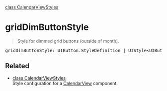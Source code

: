 [class CalendarViewStyles](CalendarViewStyles.md)

# gridDimButtonStyle

> Style for dimmed grid buttons (outside of month).

<pre class="docgen_signature">gridDimButtonStyle: UIButton.StyleDefinition | UIStyle&lt;UIButton.StyleDefinition&gt;;</pre>

## Related

- [<!--{ref:class}-->class CalendarViewStyles](CalendarViewStyles.md) \
    Style configuration for a [CalendarView](CalendarView.md) component.
